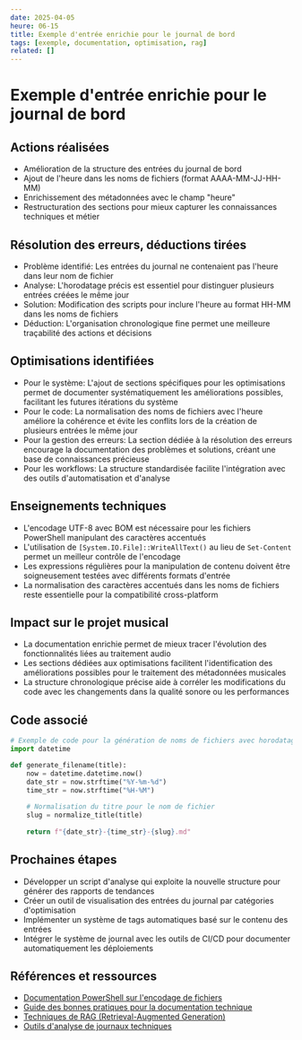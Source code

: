 ```yaml
---
date: 2025-04-05
heure: 06-15
title: Exemple d'entrée enrichie pour le journal de bord
tags: [exemple, documentation, optimisation, rag]
related: []
---
```


# Exemple d'entrée enrichie pour le journal de bord

## Actions réalisées
- Amélioration de la structure des entrées du journal de bord
- Ajout de l'heure dans les noms de fichiers (format AAAA-MM-JJ-HH-MM)
- Enrichissement des métadonnées avec le champ "heure"
- Restructuration des sections pour mieux capturer les connaissances techniques et métier

## Résolution des erreurs, déductions tirées
- Problème identifié: Les entrées du journal ne contenaient pas l'heure dans leur nom de fichier
- Analyse: L'horodatage précis est essentiel pour distinguer plusieurs entrées créées le même jour
- Solution: Modification des scripts pour inclure l'heure au format HH-MM dans les noms de fichiers
- Déduction: L'organisation chronologique fine permet une meilleure traçabilité des actions et décisions

## Optimisations identifiées
- Pour le système: L'ajout de sections spécifiques pour les optimisations permet de documenter systématiquement les améliorations possibles, facilitant les futures itérations du système
- Pour le code: La normalisation des noms de fichiers avec l'heure améliore la cohérence et évite les conflits lors de la création de plusieurs entrées le même jour
- Pour la gestion des erreurs: La section dédiée à la résolution des erreurs encourage la documentation des problèmes et solutions, créant une base de connaissances précieuse
- Pour les workflows: La structure standardisée facilite l'intégration avec des outils d'automatisation et d'analyse

## Enseignements techniques
- L'encodage UTF-8 avec BOM est nécessaire pour les fichiers PowerShell manipulant des caractères accentués
- L'utilisation de `[System.IO.File]::WriteAllText()` au lieu de `Set-Content` permet un meilleur contrôle de l'encodage
- Les expressions régulières pour la manipulation de contenu doivent être soigneusement testées avec différents formats d'entrée
- La normalisation des caractères accentués dans les noms de fichiers reste essentielle pour la compatibilité cross-platform

## Impact sur le projet musical
- La documentation enrichie permet de mieux tracer l'évolution des fonctionnalités liées au traitement audio
- Les sections dédiées aux optimisations facilitent l'identification des améliorations possibles pour le traitement des métadonnées musicales
- La structure chronologique précise aide à corréler les modifications du code avec les changements dans la qualité sonore ou les performances

## Code associé
```python
# Exemple de code pour la génération de noms de fichiers avec horodatage
import datetime

def generate_filename(title):
    now = datetime.datetime.now()
    date_str = now.strftime("%Y-%m-%d")
    time_str = now.strftime("%H-%M")
    
    # Normalisation du titre pour le nom de fichier
    slug = normalize_title(title)
    
    return f"{date_str}-{time_str}-{slug}.md"
```

## Prochaines étapes
- Développer un script d'analyse qui exploite la nouvelle structure pour générer des rapports de tendances
- Créer un outil de visualisation des entrées du journal par catégories d'optimisation
- Implémenter un système de tags automatiques basé sur le contenu des entrées
- Intégrer le système de journal avec les outils de CI/CD pour documenter automatiquement les déploiements

## Références et ressources
- [Documentation PowerShell sur l'encodage de fichiers](https://projet/documentation.microsoft.com/en-us/powershell/module/microsoft.powershell.management/set-content)
- [Guide des bonnes pratiques pour la documentation technique](https://documentation.divio.com/)
- [Techniques de RAG (Retrieval-Augmented Generation)](https://www.pinecone.io/learn/retrieval-augmented-generation/)
- [Outils d'analyse de journaux techniques](https://www.splunk.com/en_us/blog/learn/log-analysis-tools.html)
